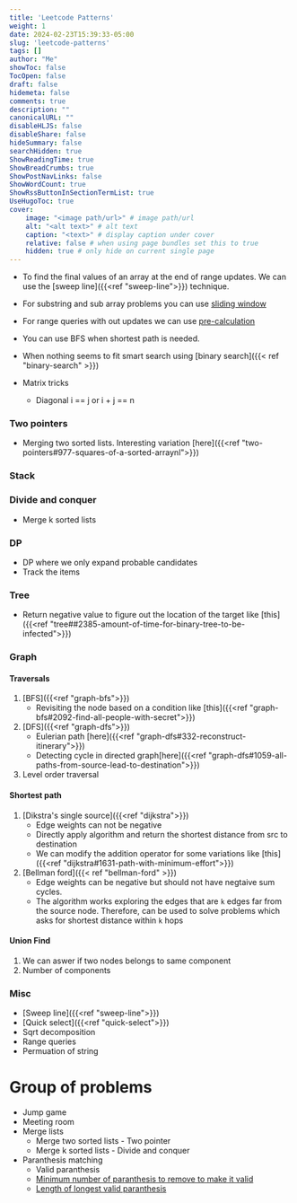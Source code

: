 ```yaml
---
title: 'Leetcode Patterns'
weight: 1
date: 2024-02-23T15:39:33-05:00
slug: 'leetcode-patterns'
tags: []
author: "Me"
showToc: false
TocOpen: false
draft: false
hidemeta: false
comments: true
description: ""
canonicalURL: ""
disableHLJS: false
disableShare: false
hideSummary: false
searchHidden: true
ShowReadingTime: true
ShowBreadCrumbs: true
ShowPostNavLinks: false
ShowWordCount: true
ShowRssButtonInSectionTermList: true
UseHugoToc: true
cover:
    image: "<image path/url>" # image path/url
    alt: "<alt text>" # alt text
    caption: "<text>" # display caption under cover
    relative: false # when using page bundles set this to true
    hidden: true # only hide on current single page
---
```


- To find the final values of an array at the end of range updates. We can use the [sweep line]({{<ref "sweep-line">}}) technique.
- For substring and sub array problems you can use [sliding window]()
- For range queries with out updates we can use [pre-calculation]()
- You can use BFS when shortest path is needed.
- When nothing seems to fit smart search using [binary search]({{< ref "binary-search" >}})

- Matrix tricks
    - Diagonal i == j or i + j == n

### Two pointers

- Merging two sorted lists. Interesting variation [here]({{<ref "two-pointers#977-squares-of-a-sorted-arraynl">}})

###  Stack

### Divide and conquer

- Merge k sorted lists

### DP

- DP where we only expand probable candidates
- Track the items

### Tree

- Return negative value to figure out the location of the target like [this]({{<ref "tree##2385-amount-of-time-for-binary-tree-to-be-infected">}})

### Graph

#### Traversals

1. [BFS]({{<ref "graph-bfs">}})
    - Revisiting the node based on a condition like [this]({{<ref "graph-bfs#2092-find-all-people-with-secret">}})
2. [DFS]({{<ref "graph-dfs">}})
    - Eulerian path [here]({{<ref "graph-dfs#332-reconstruct-itinerary">}})
    - Detecting cycle in directed graph[here]({{<ref "graph-dfs#1059-all-paths-from-source-lead-to-destination">}})
3. Level order traversal

#### Shortest path

1. [Dikstra's single source]({{<ref "dijkstra">}})
    - Edge weights can not be negative
    - Directly apply algorithm and return the shortest distance from src to destination
    - We can modify the addition operator for some variations like [this]({{<ref "dijkstra#1631-path-with-minimum-effort">}})
2. [Bellman ford]({{< ref "bellman-ford" >}})
    - Edge weights can be negative but should not have negtaive sum cycles.
    - The algorithm works exploring the edges that are `k` edges far from the source node. Therefore, can be used to solve problems which asks for shortest distance within `k` hops

#### Union Find

1. We can aswer if two nodes belongs to same component
2. Number of components

### Misc

- [Sweep line]({{<ref "sweep-line">}})
- [Quick select]({{<ref "quick-select">}})
- Sqrt decomposition
- Range queries
- Permuation of string

# Group of problems

- Jump game
- Meeting room
- Merge lists
    - Merge two sorted lists - Two pointer
    - Merge k sorted lists - Divide and conquer
- Paranthesis matching
    - Valid paranthesis
    - [Minimum number of paranthesis to remove to make it valid](https://leetcode.com/problems/minimum-remove-to-make-valid-parentheses/)
    - [Length of longest valid paranthesis](https://leetcode.com/problems/longest-valid-parentheses/)